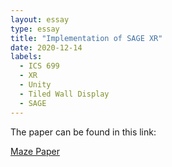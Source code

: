 ```yaml
---
layout: essay
type: essay
title: "Implementation of SAGE XR"
date: 2020-12-14
labels:
  - ICS 699
  - XR
  - Unity
  - Tiled Wall Display
  - SAGE
---
```


The paper can be found in this link: 

<a href="https://drive.google.com/file/d/10oIAynEczjO76QM-pVszoYnaTzf1IRVG/view?usp=sharing"><i class="large github icon "></i>Maze Paper</a>

